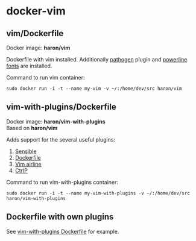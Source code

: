 docker-vim
==========

vim/Dockerfile
--------------

Docker image: **haron/vim**

Dockerfile with vim installed.
Additionally [pathogen](https://github.com/tpope/vim-pathogen) plugin and [powerline fonts](https://github.com/Lokaltog/powerline-fonts) are installed.

Command to run vim container:

    sudo docker run -i -t --name my-vim -v ~/:/home/dev/src haron/vim

vim-with-plugins/Dockerfile
---------------------------

Docker image: **haron/vim-with-plugins**  
Based on **haron/vim**

Adds support for the several useful plugins:

1. [Sensible](https://github.com/tpope/vim-sensible)
2. [Dockerfile](https://github.com/ekalinin/Dockerfile.vim)
3. [Vim airline](https://github.com/bling/vim-airline)
4. [CtrlP](https://github.com/kien/ctrlp.vim)

Command to run vim-with-plugins container:

    sudo docker run -i -t --name my-vim-with-plugins -v ~/:/home/dev/src haron/vim-with-plugins

Dockerfile with own plugins
---------------------------

See [vim-with-plugins Dockerfile](vim-with-plugins/Dockerfile) for example.

